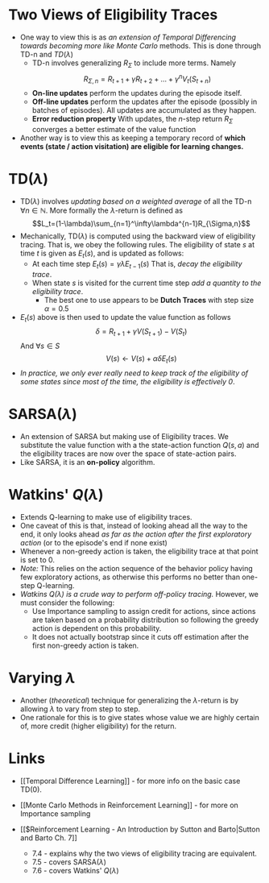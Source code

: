 # Two Views of Eligibility Traces
* One way to view this is as *an extension of Temporal Differencing towards becoming more like Monte Carlo* methods. This is done through $\text{TD-n}$ and $TD(\lambda)$
	* $\text{TD-n}$ involves generalizing $R_{\Sigma}$ to include more terms. Namely $$R_{\Sigma,n}=R_{t+1}+\gamma R_{t+2}+\dots +\gamma^{n}V_t(S_{t+n})$$
	* **On-line updates** perform the updates during the episode itself.
	* **Off-line updates** perform the updates after the episode (possibly in batches of episodes). All updates are accumulated as they happen. 
	* **Error reduction property**  With updates, the $n$-step return $R_{\Sigma}$ converges a better estimate of the value function
* Another way is to view this as keeping a temporary record of **which events (state / action visitation) are eligible for learning changes.**
# $\text{TD}(\lambda)$
* $\text{TD}(\lambda)$ involves *updating based on a weighted average* of all the $\text{TD-n}$ $\forall n\in \mathbb{N}$. More formally the $\lambda$-return is defined as $$L_t=(1-\lambda)\sum_{n=1}^\infty\lambda^{n-1}R_{\Sigma,n}$$
* Mechanically, $\text{TD}(\lambda)$ is computed using the backward view of eligibility tracing. That is, we obey the following rules. The eligibility of state $s$ at time $t$ is given as $E_t(s)$, and is updated as follows:
	* At each time step $E_t(s)=\gamma\lambda E_{t-1}(s)$ That is, *decay the eligibility trace*.
	* When state $s$ is visited for the current time step *add a quantity to the eligibility trace*.
		* The best one to use appears to be **Dutch Traces** with step size $\alpha=0.5$
* $E_t(s)$ above is then used to update the value function as follows $$\delta=R_{t+1}+\gamma V(S_{t+1})-V(S_{t})$$And $\forall s\in S$$$V(s)\gets V(s)+\alpha\delta E_t(s)$$
* *In practice, we only ever really need to keep track of the eligibility of some states since most of the time, the eligibility is effectively $0$*. 
# $\text{SARSA}(\lambda)$
* An extension of SARSA but making use of Eligibility traces. We substitute the value function with a the state-action function $Q(s,a)$ and the eligibility traces are now over the space of state-action pairs.
* Like SARSA, it is an **on-policy** algorithm.
# Watkins' $Q(\lambda)$
* Extends Q-learning to make use of eligibility traces. 
* One caveat of this is that, instead of looking ahead all the way to the end, it only looks ahead *as far as the action after the first exploratory action* (or to the episode's end if none exist)
* Whenever a non-greedy action is taken, the eligibility trace at that point is set to $0$.
* *Note:* This relies on the action sequence of the behavior policy having few exploratory actions, as otherwise this performs no better than one-step Q-learning.
* *Watkins $Q(\lambda)$ is a crude way to perform off-policy tracing.* However, we must consider the following:
	* Use Importance sampling to assign credit for actions, since actions are taken based on a probability distribution so following the greedy action is dependent on this probability.
	* It does not actually bootstrap since it cuts off estimation after the first non-greedy action is taken.
# Varying $\lambda$
* Another (*theoretical*) technique for generalizing the $\lambda$-return is by allowing $\lambda$ to vary from step to step.
* One rationale for this is to give states whose value we are highly certain of, more credit (higher eligibility) for the return.
# Links
* [[Temporal Difference Learning]] - for more info on the basic case $\text{TD}(0)$. 
* [[Monte Carlo Methods in Reinforcement Learning]] - for more on Importance sampling

* [[$Reinforcement Learning - An Introduction by Sutton and Barto|Sutton and Barto Ch. 7]]
	* 7.4 - explains why the two views of eligibility tracing are equivalent.
	* 7.5 - covers $\text{SARSA}(\lambda)$
	* 7.6 - covers Watkins' $Q(\lambda)$